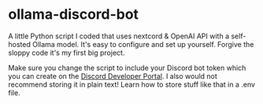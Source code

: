 # ollama-discord-bot
A little Python script I coded that uses nextcord & OpenAI API with a self-hosted Ollama model. It's easy to configure and set up yourself. Forgive the sloppy code it's my first big project.

Make sure you change the script to include your Discord bot token which you can create on the [Discord Developer Portal](https://discord.com/developers). I also would not recommend storing it in plain text! Learn how to store stuff like that in a .env file.
